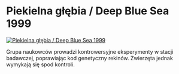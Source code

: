 Piekielna głębia / Deep Blue Sea 1999 
=============
[![Piekielna głębia / Deep Blue Sea 1999 ](http://vidos.pl/images/player.gif)](http://vidos.pl/piekielna-glebia-deep-blue-sea-1999)

 Grupa naukowców prowadzi kontrowersyjne eksperymenty w stacji badawczej, poprawiając kod genetyczny rekinów. Zwierzęta jednak wymykają się spod kontroli.
